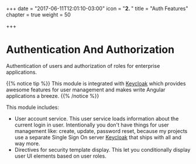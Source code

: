 +++
date = "2017-06-11T12:01:10-03:00"
icon = "<b>2. </b>"
title = "Auth Features"
chapter = true
weight = 50

+++

# Authentication And Authorization

Authentication of users and authorization of roles for enterprise applications.

{{% notice tip %}}
This module is integrated with [Keycloak](http://www.keycloak.org) which provides awesome features for user management
and makes write Angular applications a breeze.
{{% /notice %}}


This module includes:

* User account service. This user service loads information about the current login in user. Intentionally
you don't have things for user management like: create, update, password reset, because my projects use
a separate Single Sign On server [Keycloak](https://keycloak.org) that ships with all and way more.
* Directives for security template display. This let you conditionally display user UI elements
based on user roles.
